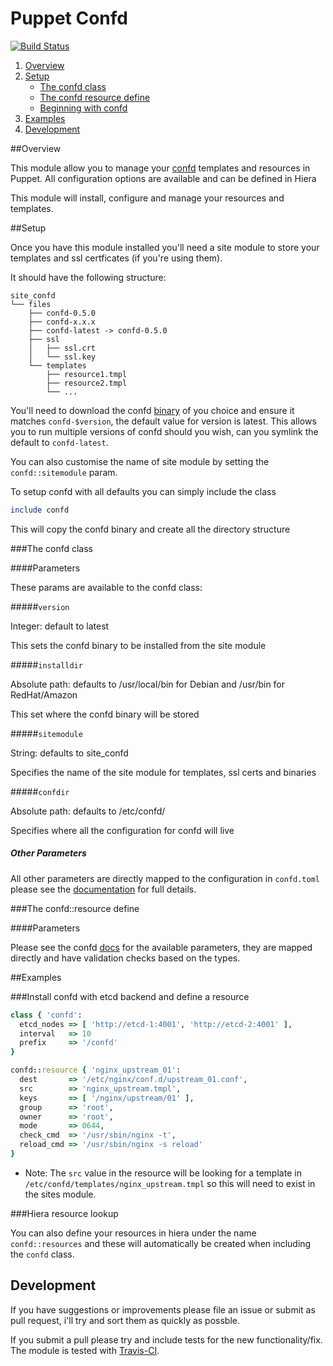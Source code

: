 # Puppet Confd

[![Build Status](https://travis-ci.org/ajcrowe/puppet-confd.png?branch=master)](https://travis-ci.org/ajcrowe/puppet-confd)


1. [Overview](#overview)
2. [Setup](#setup)
    * [The confd class](#the-confd-class)
    * [The confd resource define](#the-confd-resource-define)
    * [Beginning with confd](#beginning-with-confd)
3. [Examples](#examples)
4. [Development](#development)

##Overview

This module allow you to manage your [confd](https://github.com/kelseyhightower/confd) templates and resources in Puppet. All configuration options are available and can be defined in Hiera

This module will install, configure and manage your resources and templates.

##Setup

Once you have this module installed you'll need a site module to store your templates and ssl certficates (if you're using them).

It should have the following structure:

```
site_confd
└── files
    ├── confd-0.5.0
    ├── confd-x.x.x
    ├── confd-latest -> confd-0.5.0
    ├── ssl
    │   ├── ssl.crt
    │   └── ssl.key
    └── templates
        ├── resource1.tmpl
        ├── resource2.tmpl
        └── ...
```

You'll need to download the confd [binary](https://github.com/kelseyhightower/confd/releases) of you choice and ensure it matches `confd-$version`, the default value for version is latest. This allows you to run multiple versions of confd should you wish, can you symlink the default to `confd-latest`. 

You can also customise the name of site module by setting the `confd::sitemodule` param.

To setup confd with all defaults you can simply include the class 

```ruby
include confd
```

This will copy the confd binary and create all the directory structure

###The confd class

####Parameters

These params are available to the confd class:

#####`version`

Integer: default to latest

This sets the confd binary to be installed from the site module

#####`installdir`

Absolute path: defaults to /usr/local/bin for Debian and /usr/bin for RedHat/Amazon

This set where the confd binary will be stored

#####`sitemodule`

String: defaults to site_confd 

Specifies the name of the site module for templates, ssl certs and binaries

#####`confdir`

Absolute path: defaults to /etc/confd/ 

Specifies where all the configuration for confd will live

##### Other Parameters

All other parameters are directly mapped to the configuration in `confd.toml` please see the [documentation](https://github.com/kelseyhightower/confd/blob/master/docs/configuration-guide.md) for full details.

###The confd::resource define

####Parameters

Please see the confd [docs](https://github.com/kelseyhightower/confd/blob/master/docs/template-resources.md) for the available parameters, they are mapped directly and have validation checks based on the types.

##Examples

###Install confd with etcd backend and define a resource

```ruby
class { 'confd':
  etcd_nodes => [ 'http://etcd-1:4001', 'http://etcd-2:4001' ],
  interval   => 10
  prefix     => '/confd'
}

confd::resource { 'nginx_upstream_01':
  dest       => '/etc/nginx/conf.d/upstream_01.conf',
  src        => 'nginx_upstream.tmpl',
  keys       => [ '/nginx/upstream/01' ],
  group      => 'root',
  owner      => 'root',
  mode       => 0644,
  check_cmd  => '/usr/sbin/nginx -t',
  reload_cmd => '/usr/sbin/nginx -s reload'  
}
```

* Note: The `src` value in the resource will be looking for a template in `/etc/confd/templates/nginx_upstream.tmpl` so this will need to exist in the sites module.

###Hiera resource lookup

You can also define your resources in hiera under the name `confd::resources` and these will automatically be created when including the `confd` class.

## Development

If you have suggestions or improvements please file an issue or submit as pull request, i'll try and sort them as quickly as possble.

If you submit a pull please try and include tests for the new functionality/fix. The module is tested with [Travis-CI](https://travis-ci.org/ajcrowe/puppet-confd).


